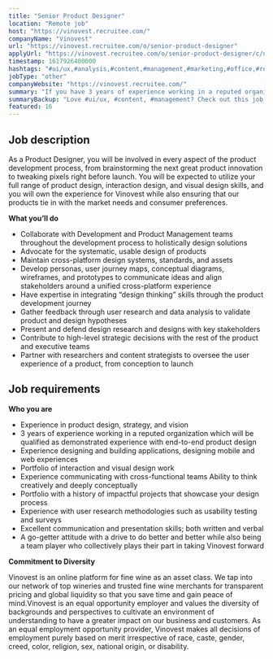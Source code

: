 ```yaml
---
title: "Senior Product Designer"
location: "Remote job"
host: "https://vinovest.recruitee.com/"
companyName: "Vinovest"
url: "https://vinovest.recruitee.com/o/senior-product-designer"
applyUrl: "https://vinovest.recruitee.com/o/senior-product-designer/c/new"
timestamp: 1617926400000
hashtags: "#ui/ux,#analysis,#content,#management,#marketing,#office,#rest"
jobType: "other"
companyWebsite: "https://vinovest.recruitee.com/"
summary: "If you have 3 years of experience working in a reputed organization which will be qualified as demonstrated experience with end-to-end product design, consider applying to Vinovest's job post for a new Senior Product Designer."
summaryBackup: "Love #ui/ux, #content, #management? Check out this job post!"
featured: 16
---
```


## Job description

As a Product Designer, you will be involved in every aspect of the product development process, from brainstorming the next great product innovation to tweaking pixels right before launch. You will be expected to utilize your full range of product design, interaction design, and visual design skills, and you will own the experience for Vinovest while also ensuring that our products tie in with the market needs and consumer preferences.

**What you’ll do**

*   Collaborate with Development and Product Management teams throughout the development process to holistically design solutions
*   Advocate for the systematic, usable design of products
*   Maintain cross-platform design systems, standards, and assets
*   Develop personas, user journey maps, conceptual diagrams, wireframes, and prototypes to communicate ideas and align stakeholders around a unified cross-platform experience
*   Have expertise in integrating “design thinking” skills through the product development journey
*   Gather feedback through user research and data analysis to validate product and design hypotheses
*   Present and defend design research and designs with key stakeholders
*   Contribute to high-level strategic decisions with the rest of the product and executive teams
*   Partner with researchers and content strategists to oversee the user experience of a product, from conception to launch

## Job requirements

**Who you are**

*   Experience in product design, strategy, and vision
*   3 years of experience working in a reputed organization which will be qualified as demonstrated experience with end-to-end product design
*   Experience designing and building applications, designing mobile and web experiences
*   Portfolio of interaction and visual design work
*   Experience communicating with cross-functional teams Ability to think creatively and deeply conceptually
*   Portfolio with a history of impactful projects that showcase your design process
*   Experience with user research methodologies such as usability testing and surveys
*   Excellent communication and presentation skills; both written and verbal
*   A go-getter attitude with a drive to do better and better while also being a team player who collectively plays their part in taking Vinovest forward

**Commitment to Diversity**

Vinovest is an online platform for fine wine as an asset class. We tap into our network of top wineries and trusted fine wine merchants for transparent pricing and global liquidity so that you save time and gain peace of mind.Vinovest is an equal opportunity employer and values the diversity of backgrounds and perspectives to cultivate an environment of understanding to have a greater impact on our business and customers. As an equal employment opportunity provider, Vinovest makes all decisions of employment purely based on merit irrespective of race, caste, gender, creed, color, religion, sex, national origin, or disability.
